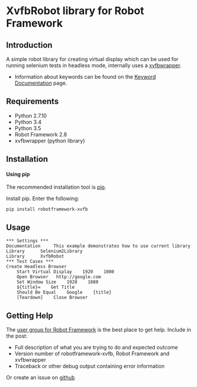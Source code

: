 XvfbRobot library for Robot Framework
==================================================


Introduction
------------

A simple robot library for creating virtual display which can be used for running selenium tests in headless mode, internally uses a [xvfbwrapper](https://pypi.python.org/pypi/xvfbwrapper/0.2.5).

- Information about keywords can be found on the [Keyword Documentation](http://pythonhosted.org/robotframework-xvfb/) page.


Requirements
------------
* Python 2.7.10
* Python 3.4
* Python 3.5
* Robot Framework 2.8 
* xvfbwrapper (python library)

Installation
------------
#### Using pip ####

The recommended installation tool is [pip](http://pip-installer.org).

Install pip.
Enter the following:

    pip install robotframework-xvfb
    
Usage
------------

    *** Settings ***
    Documentation     This example demonstrates how to use current library
    Library      Selenium2Library
    Library      XvfbRobot
    *** Test Cases ***
    Create Headless Browser
        Start Virtual Display    1920    1080
        Open Browser   http://google.com
        Set Window Size    1920    1080
        ${title}=    Get Title
        Should Be Equal    Google    {title}
        [Teardown]    Close Browser
        
Getting Help
------------
The [user group for Robot Framework](http://groups.google.com/group/robotframework-users) is the best place to get help. Include in the post:

- Full description of what you are trying to do and expected outcome
- Version number of robotframework-xvfb, Robot Framework and xvfbwrapper
- Traceback or other debug output containing error information

Or create an issue on [github](https://github.com/drobota/robotframework-xvfb)